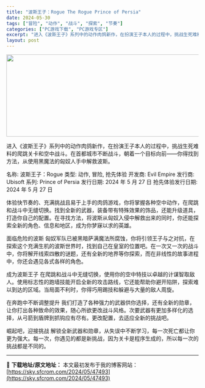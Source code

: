 ```yaml
---
title: "波斯王子：Rogue The Rogue Prince of Persia"
date: 2024-05-30
tags: ["冒险", "动作", "战斗", "探索", "节奏"]
categories: ["PC游戏下载", "PC游戏专区"]
excerpt: "进入《波斯王子》系列中的动作肉鸽新作，在扮演王子本人的过程中，挑战生死难料的爬跳关卡和空中战斗。在首都城市不断战斗，朝着一个目标向前——你得找到方法，从使用黑魔法的匈奴人手中解救波斯。 名称: 波斯王子：Rogue 类型: 动作, 冒险, 抢先体验 开发商: Evil Empire 发行商: Ubi&hellip;"
layout: post
---
```


<img class="aligncenter size-full wp-image-47496" src="https://sky.sfcrom.com/wp-content/uploads/2024/05/202405300153469.jpg" alt="" width="660" height="215" />

进入《波斯王子》系列中的动作肉鸽新作，在扮演王子本人的过程中，挑战生死难料的爬跳关卡和空中战斗。在首都城市不断战斗，朝着一个目标向前——你得找到方法，从使用黑魔法的匈奴人手中解救波斯。

名称: 波斯王子：Rogue
类型: 动作, 冒险, 抢先体验
开发商: Evil Empire
发行商: Ubisoft
系列: Prince of Persia
发行日期: 2024 年 5 月 27 日
抢先体验发行日期: 2024 年 5 月 27 日

体验快节奏的、充满挑战且易于上手的肉鸽游戏，你将掌握各种空中动作，在爬跳和战斗中无缝切换。找到全新的武器，装备带有特殊效果的饰品，还能升级道具，打造你自己的配置。在寻找方法，将波斯从匈奴入侵中解救出来的同时，你还能探索全新的角色、信息和地区，成为你梦寐以求的英雄。

面临危险的波斯
匈奴军队已被黑暗萨满魔法所腐蚀，你将引领王子与之对抗，在探索这个充满生机的波斯世界时，找到自己在皇室的位置吧。在一次又一次的战斗中，你将解开线索四散的谜题，还有全新的地界等你探索，而在非线性的故事进程中，你还会遇见各式各样的角色。

成为波斯王子
在爬跳和战斗中无缝切换，使用你的空中特技以卓越的计谋智取敌人。使用标志性的跑墙技能开启全新的攻击路线，它还能帮助你避开陷阱，探索难以到达的区域。当局面不利时，你得巧用踢技和躲避与大量的敌人周旋。

在奔跑中不断调整提升
我们打造了各种强力的武器供你选择，还有全新的勋章，让你打出各种致命的效果，随心所欲更改战斗风格。次要武器有更加多样化的选择，从弓箭到盾牌到抓钩应有尽有。更改配置，去适应全新的挑战吧。

崛起吧，迎接挑战
解锁全新武器和勋章，从失误中不断学习，每一次死亡都让你更为强大。每一次，你遇见的都是新挑战，因为关卡是程序生成的，所以每一次的挑战都是不同的。

---
📖 **下载地址/原文地址：** 本文最初发布于我的博客网站：[https://sky.sfcrom.com/2024/05/47493](https://sky.sfcrom.com/2024/05/47493)
